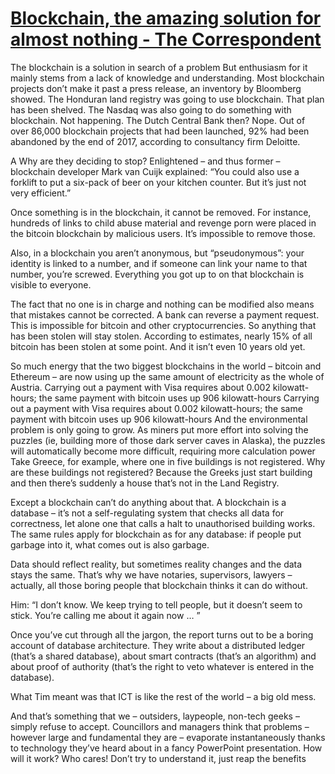 
# [Blockchain, the amazing solution for almost nothing - The Correspondent](https://thecorrespondent.com/655/blockchain-the-amazing-solution-for-almost-nothing/84495599980-95473476)

The blockchain is a solution in search of a problem
But enthusiasm for it mainly stems from a lack of knowledge and understanding.
Most blockchain projects don’t make it past a press release, an inventory by Bloomberg showed. The Honduran land registry was going to use blockchain. That plan has been shelved.  The Nasdaq was also going to do something with blockchain. Not happening.  The Dutch Central Bank then? Nope.  Out of over 86,000 blockchain projects that had been launched, 92% had been abandoned by the end of 2017, according to consultancy firm Deloitte. 

A
Why are they deciding to stop? Enlightened – and thus former – blockchain developer Mark van Cuijk explained: “You could also use a forklift to put a six-pack of beer on your kitchen counter. But it’s just not very efficient.” 


Once something is in the blockchain, it cannot be removed. For instance, hundreds of links to child abuse material and revenge porn were placed in the bitcoin blockchain by malicious users.  It’s impossible to remove those.


Also, in a blockchain you aren’t anonymous, but “pseudonymous”: your identity is linked to a number, and if someone can link your name to that number, you’re screwed. Everything you got up to on that blockchain is visible to everyone. 


The fact that no one is in charge and nothing can be modified also means that mistakes cannot be corrected. A bank can reverse a payment request. This is impossible for bitcoin and other cryptocurrencies. So anything that has been stolen will stay stolen.
According to estimates, nearly 15% of all bitcoin has been stolen at some point.  And it isn’t even 10 years old yet.


So much energy that the two biggest blockchains in the world – bitcoin and Ethereum – are now using up the same amount of electricity as the whole of Austria.  Carrying out a payment with Visa requires about 0.002 kilowatt-hours; the same payment with bitcoin uses up 906 kilowatt-hours
Carrying out a payment with Visa requires about 0.002 kilowatt-hours; the same payment with bitcoin uses up 906 kilowatt-hours
And the environmental problem is only going to grow. As miners put more effort into solving the puzzles (ie, building more of those dark server caves in Alaska), the puzzles will automatically become more difficult, requiring more calculation power
Take Greece, for example, where one in five buildings is not registered. Why are these buildings not registered? Because the Greeks just start building and then there’s suddenly a house that’s not in the Land Registry. 


Except a blockchain can’t do anything about that. A blockchain is a database – it’s not a self-regulating system that checks all data for correctness, let alone one that calls a halt to unauthorised building works. The same rules apply for blockchain as for any database: if people put garbage into it, what comes out is also garbage.


Data should reflect reality, but sometimes reality changes and the data stays the same. That’s why we have notaries, supervisors, lawyers – actually, all those boring people that blockchain thinks it can do without. 


Him: “I don’t know. We keep trying to tell people, but it doesn’t seem to stick. You’re calling me about it again now … ”


Once you’ve cut through all the jargon, the report turns out to be a boring account of database architecture. They write about a distributed ledger (that’s a shared database), about smart contracts (that’s an algorithm) and about proof of authority (that’s the right to veto whatever is entered in the database). 


What Tim meant was that ICT is like the rest of the world – a big old mess. 

And that’s something that we – outsiders, laypeople, non-tech geeks – simply refuse to accept. Councillors and managers think that problems – however large and fundamental they are – evaporate instantaneously thanks to technology they’ve heard about in a fancy PowerPoint presentation. How will it work? Who cares! Don’t try to understand it, just reap the benefits

